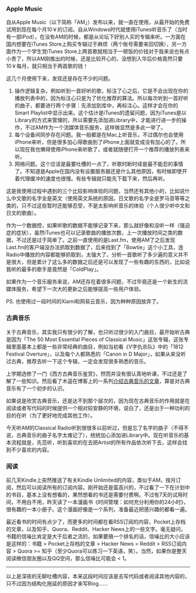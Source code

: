   
### Apple Music

自从Apple Music（以下简称「AM」）发布以来，就一直在使用，从最开始的免费试用到现在每个月10￥的订阅。自从Windows时代就使用iTunes听音乐了（当时有一部iPod），在没有AM的时候，都是从论坛下好别人买的专辑来听。一方面在国内想要在iTunes Store上购买专辑过于麻烦（两个账号需要来回切换），另一方面作为一个学生党iTunes Store上两首歌就相当于一顿饭的价钱对于我来说也有点小贵了，所以AM刚推出的时候，还是比较开心的，没想到入华后价格竟然只要10￥每月，就只相当于两首歌的钱！

这几个月使用下来，发现还是存在不少的问题。

1. 操作逻辑复杂。例如听到一首好听的歌，标注了心之后，它是不会出现在你的播放列表中的，因为标注心只是为了优化推荐的算法。所以每次听到一首好听的曲子，都要进行两个步骤：先添加到库中，再标注心。这样才会在你的Smart Playlist中显示出来。这个估计是iTunes的遗留问题，因为iTunes是以Library的方式来管理的，所以需要先添加进Library中，才能进行进一步的操作，不过AM作为一个流媒体音乐服务，这样做显然是多此一举了。
2. 每个设备间同步存在问题。我一般都是在Mac上听音乐，不过偶尔也会使用iPhone来听，但是很多加心得歌曲到了iPhone上面就变成没有加心的了。所以现在我也懒得使用iPhone来听歌了，或者就随便打开一个推荐的播放列表来听。
3. 网络问题。这个应该是最要吐槽的一点了，听歌时断时续是最不能忍的事情了。不知道是Apple在国内没有设置服务器还是什么其他原因，有时候即使开着代理缓冲的速度也很慢。有些专辑就只能先下载下来，然后再听。

这是我使用过程中遇到的三个比较影响体验的问题，当然还有其他小的，比如说什么中文歌的名字全是英文（使用英文系统的原因，日文歌的名字全是罗马音等等之类的，只不过这些暂时还能够忍受，不是太影响听音乐的体验（个人很少听中文和日文的歌曲）。

作为一个数据控，如果听歌的数据不能够记录下来，那么就好像和没听一样（强迫症的症状），虽然iTunes也可以记录歌曲的播放次数，上一次播放时间之类的数据，不过还是过于简单了。之前一直使用的是Last.fm，使用AM了之后发现Last.fm的客户端没办法抓取到数据了，后来找到了「Bowtie」这个小工具，连Radio中播放的内容都能够抓取到，太强大了。分析一首歌听了多少遍的意义并不是很大，但是累计了这么多的数据之后还是可以发现了一些有趣的东西的，比如说我听的最多的歌手是竟然是「ColdPlay」。

如果作为一个音乐服务来说，AM还存在着很多问题，不过毕竟还是一个新生的流媒体服务，希望下一次大的更新之后能够提高一些用户体验。

PS. 也使用过一段时间的Xiami和网易云音乐，因为种种原因放弃了。

### 古典音乐

关于古典音乐，其实我只有很少的了解，也只听过很少的入门曲目，最开始听古典是因为「The 50 Most Essential Pieces of Classical Music」这张专辑，这张专辑里面基本上都是一些非常经典的曲目，例如当初看《V字仇杀队》中的「1812 Festival Overture」，以及每个人都熟悉的「Canon in D Major」，如果从来没听过古典，推荐去听一下这个专辑，一定会发现很多熟悉的音乐。

上学期选修了一门《西方古典音乐鉴赏》，然而并没有很认真地听课，不过还是了解了一些知识。然后看了木遥在博客上的一系列[介绍古典音乐的文章](http://blog.farmostwood.net/305.html)，算是对古典音乐有了一个初步的认识。

如果说是欣赏古典音乐，还是达不到那个层次的，因为现在古典音乐的作用就是在阅读或者写代码的时候提供一个相对较安静的环境，说白了，还是出于一种功利的目的在听（为了更好地完成其他工作）。

今天听AM的Classical Radio听到很很多以前听过，但是忘了名字的曲子（不得不说，古典音乐的曲子名字太难记了），统统加心添加进Library中。现在听音乐的基本流程就是，先范听，听到喜欢的在去把Artist的所有作品依次听下去，这样会找到不少喜欢的内容。

### 阅读

前几天Kindle上突然推送了有关Kindle Unlimited的内容，类似于AM，按月订阅，然后可以阅读所有的订阅内容。刚开始还是蛮高兴的，不过看了一下在计划中的书目，基本上没有想看的，果然想看的书还是需要付费啊。不过有7天的试用时间，不用白不用，昨天读了一本漫画书《时间管理：如何充分利用你的24小时》，很有趣的一本小册子。这个漫画好像是一个系列，准备最近把感兴趣的都看一遍。

最近看书的时间有点少了，而更多的时间都在看RSS订阅的内容，Pocket上存档的文章，以及知乎、Quora、Reddit、Hacker News上的一些文字。毫无疑问，书籍的信噪比肯定是大于后者之流的，如果要搞一个排名的话，信噪比的大小应该是这样的：书籍 > Pocket上存档的文章 > Hacker News = Reddit > RSS订阅内容 > Quora >= 知乎（至少Quora可以练习一下英语，笑）。当然，如果你是整天阅读微信朋友圈以及QQ空间，那么信噪比可能会 < 1。

---

以上是深夜的无聊吐槽内容，本来这段时间应该是去写代码或者阅读其他内容的，只不过因为结构化拖延的原因才来写Blog……

